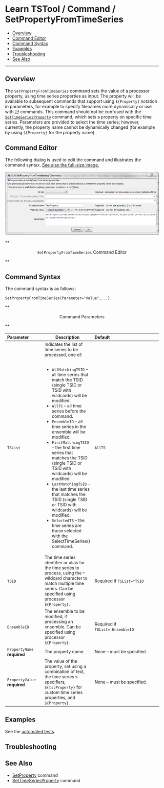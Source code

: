 # Learn TSTool / Command / SetPropertyFromTimeSeries #

* [Overview](#overview)
* [Command Editor](#command-editor)
* [Command Syntax](#command-syntax)
* [Examples](#examples)
* [Troubleshooting](#troubleshooting)
* [See Also](#see-also)

-------------------------

## Overview ##

The `SetPropertyFromTimeSeries` command sets the value of a processor property,
using time series properties as input.
The property will be available to subsequent commands that support using `${Property}` notation in parameters,
for example to specify filenames more dynamically or use with [`If`](../If/If) commands.
This command should not be confused with the [`SetTimeSeriesProperty`](../SetTimeSeriesProperty/SetTimeSeriesProperty) command,
which sets a property on specific time series.
Parameters are provided to select the time series; however, currently,
the property name cannot be dynamically changed (for example by using `${Property}` for the property name).

## Command Editor ##

The following dialog is used to edit the command and illustrates the command syntax.
<a href="../SetPropertyFromTimeSeries.png">See also the full-size image.</a>

![SetPropertyFromTimeSeries](SetPropertyFromTimeSeries.png)

**<p style="text-align: center;">
`SetPropertyFromTimeSeries` Command Editor
</p>**

## Command Syntax ##

The command syntax is as follows:

```text
SetPropertyFromTimeSeries(Parameter="Value",...)
```
**<p style="text-align: center;">
Command Parameters
</p>**

| **Parameter**&nbsp;&nbsp;&nbsp;&nbsp;&nbsp;&nbsp;&nbsp;&nbsp;&nbsp;&nbsp; | **Description** | **Default**&nbsp;&nbsp;&nbsp;&nbsp;&nbsp;&nbsp;&nbsp;&nbsp;&nbsp;&nbsp;&nbsp;&nbsp;&nbsp;&nbsp;&nbsp;&nbsp;&nbsp;&nbsp;&nbsp;&nbsp;&nbsp;&nbsp;&nbsp;&nbsp;&nbsp;&nbsp;&nbsp;&nbsp;&nbsp;&nbsp;&nbsp;&nbsp;&nbsp;&nbsp;&nbsp;&nbsp;&nbsp;&nbsp;&nbsp;&nbsp;&nbsp;&nbsp;&nbsp;&nbsp;&nbsp; |
| -----------------------|--------------------------------------------------------|-------------------------- |
|`TSList`|Indicates the list of time series to be processed, one of:<br><br><ul><li>`AllMatchingTSID` – all time series that match the TSID (single TSID or TSID with wildcards) will be modified.</li><li>`AllTS` – all time series before the command.</li><li>`EnsembleID` – all time series in the ensemble will be modified.</li><li>`FirstMatchingTSID` – the first time series that matches the TSID (single TSID or TSID with wildcards) will be modified.</li><li>`LastMatchingTSID` – the last time series that matches the TSID (single TSID or TSID with wildcards) will be modified.</li><li>`SelectedTS` – the time series are those selected with the SelectTimeSeries() command.</li></ul>|`AllTS`|
|`TSID`|The time series identifier or alias for the time series to process, using the `*` wildcard character to match multiple time series.  Can be specified using processor `${Property}.`|Required if `TSList=*TSID`| 
|`EnsembleID`|The ensemble to be modified, if processing an ensemble.  Can be specified using processor `${Property}`.|Required if<br>`TSList= EnsembleID`|
|`PropertyName`<br>**required**|The property name.|None – must be specified.|
|`PropertyValue`<br>**required**|The value of the property, set using a combination of text, the time series `%` specifiers, `${ts:Property}` for custom time series properties, and `${Property}`.|None – must be specified.|

## Examples ##

See the [automated tests](https://github.com/OpenWaterFoundation/cdss-app-tstool-test/tree/master/test/regression/commands/general/SetPropertyFromTimeSeries).

## Troubleshooting ##

## See Also ##

* [SetProperty](../SetProperty/SetProperty) command
* [SetTimeSeriesProperty](../SetTimeSeriesProperty/SetTimeSeriesProperty) command
